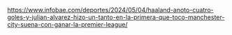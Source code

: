 https://www.infobae.com/deportes/2024/05/04/haaland-anoto-cuatro-goles-y-julian-alvarez-hizo-un-tanto-en-la-primera-que-toco-manchester-city-suena-con-ganar-la-premier-league/